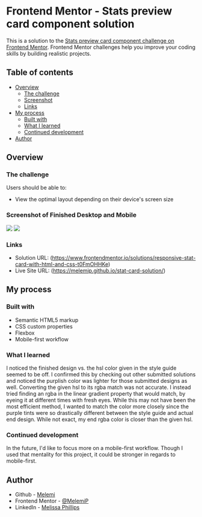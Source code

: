 # Frontend Mentor - Stats preview card component solution

This is a solution to the [Stats preview card component challenge on Frontend Mentor](https://www.frontendmentor.io/challenges/stats-preview-card-component-8JqbgoU62). Frontend Mentor challenges help you improve your coding skills by building realistic projects. 

## Table of contents

- [Overview](#overview)
  - [The challenge](#the-challenge)
  - [Screenshot](#screenshot)
  - [Links](#links)
- [My process](#my-process)
  - [Built with](#built-with)
  - [What I learned](#what-i-learned)
  - [Continued development](#continued-development)
- [Author](#author)

## Overview

### The challenge

Users should be able to:

- View the optimal layout depending on their device's screen size

### Screenshot of Finished Desktop and Mobile

![](/app/finished-desktop-screenshot.png)
![](/app/finished-mobile-screenshot.png)

### Links

- Solution URL: (https://www.frontendmentor.io/solutions/responsive-stat-card-with-html-and-css-t0FmOHHKe)
- Live Site URL: (https://melemip.github.io/stat-card-solution/)

## My process

### Built with

- Semantic HTML5 markup
- CSS custom properties
- Flexbox
- Mobile-first workflow

### What I learned

I noticed the finished design vs. the hsl color given in the style guide seemed to be off. I confirmed this by checking out other submitted solutions and noticed the purplish color was lighter for those submitted designs as well. Converting the given hsl to its rgba match was not accurate. I instead tried finding an rgba in the linear gradient property that would match, by eyeing it at different times with fresh eyes. While this may not have been the most efficient method, I wanted to match the color more closely since the purple tints were so drastically different between the style guide and actual end design. While not exact, my end rgba color is closer than the given hsl. 


### Continued development

In the future, I'd like to focus more on a mobile-first workflow. Though I used that mentality for this project, it could be stronger in regards to mobile-first.

## Author

- Github - [Melemi](https://github.com/MelemiP)
- Frontend Mentor - [@MelemiP](https://www.frontendmentor.io/profile/MelemiP)
- LinkedIn - [Melissa Phillips](https://www.linkedin.com/in/melissa-phillips-119087101/)


